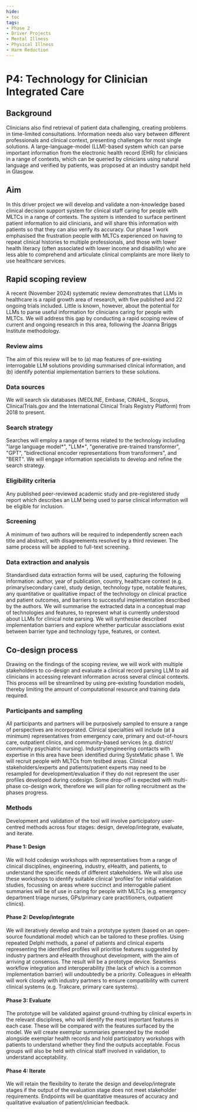 ```yaml
---
hide:
- toc
tags:
- Phase 2
- Driver Projects
- Mental Illness
- Physical Illness
- Harm Reduction
---
```


# P4: Technology for Clinician Integrated Care 

## Background
Clinicians also find retrieval of patient data challenging, creating problems in time-limited consultations. Information needs also vary between different professionals and clinical context, presenting challenges for most single solutions. A large-language-model (LLM)-based system which can parse important information from the electronic health record (EHR) for clinicians in a range of contexts, which can be queried by clinicians using natural language and verified by patients, was proposed at an industry sandpit held in Glasgow.

## Aim
In this driver project we will develop and validate a non-knowledge based clinical decision support system for clinical staff caring for people with MLTCs in a range of contexts. The system is intended to surface pertinent patient information to aid clinicians, and will share this information with patients so that they can also verify its accuracy. Our phase 1 work emphasised the frustration people with MLTCs experienced on having to repeat clinical histories to multiple professionals, and those with lower health literacy (often associated with lower income and disability) who are less able to comprehend and articulate clinical complaints are more likely to use healthcare services. 

## Rapid scoping review 
A recent (November 2024) systematic review demonstrates that LLMs in healthcare is a rapid growth area of research, with five published and 22 ongoing trials included. Little is known, however, about the potential for LLMs to parse useful information for clinicians caring for people with MLTCs. We will address this gap by conducting a rapid scoping review of current and ongoing research in this area, following the Joanna Briggs Institute methodology. 
### Review aims
The aim of this review will be to (a) map features of pre-existing interrogable LLM solutions providing summarised clinical information, and (b) identify potential implementation barriers to these solutions.    
### Data sources
We will search six databases (MEDLINE, Embase, CINAHL, Scopus, ClinicalTrials.gov and the International Clinical Trials Registry Platform) from 2018 to present. 
### Search strategy
Searches will employ a range of terms related to the technology including "large language model*", "LLM*", "generative pre-trained transformer", "GPT",  "bidirectional encoder representations from transformers", and "BERT". We will engage information specialists to develop and refine the search strategy.
### Eligibility criteria
Any published peer-reviewed academic study and pre-registered study report which describes an LLM being used to parse clinical information will be eligible for inclusion.
### Screening
A minimum of two authors will be required to independently screen each title and abstract, with disagreements resolved by a third reviewer. The same process will be applied to full-text screening.
### Data extraction and analysis
Standardised data extraction forms will be used, capturing the following information: author, year of publication, country, healthcare context (e.g. primary/secondary care), study design, technology type, notable features, any quantitative or qualitative impact of the technology on clinical practice and patient outcomes, and barriers to successful implementation described by the authors.
We will summarise the extracted data in a conceptual map of technologies and features, to represent what is currently understood about LLMs for clinical note parsing. We will synthesise described implementation barriers and explore whether particular associations exist between barrier type and technology type, features, or context.  
## Co-design process
Drawing on the findings of the scoping review, we will work with multiple stakeholders to co-design and evaluate a clinical record parsing LLM to aid clinicians in accessing relevant information across several clinical contexts. This process will be streamlined by using pre-existing foundation models, thereby limiting the amount of computational resource and training data required. 
### Participants and sampling
All participants and partners will be purposively sampled to ensure a range of perspectives are incorporated. Clinical specialties will include (at a minimum) representatives from emergency care, primary and out-of-hours care, outpatient clinics, and community-based services (e.g. district/ community psychiatric nursing). Industry/engineering contacts with expertise in this area have been identified during SysteMatic phase 1. We will recruit people with MLTCs from testbed areas. Clinical stakeholders/experts and patients/patient experts may need to be resampled for development/evaluation if they do not represent the user profiles developed during codesign. Some drop-off is expected with multi-phase co-design work, therefore we will plan for rolling recruitment as the phases progress. 
### Methods
Development and validation of the tool will involve participatory user-centred methods across four stages: design, develop/integrate, evaluate, and iterate.
#### Phase 1: Design
 We will hold codesign workshops with representatives from a range of clinical disciplines, engineering, industry, eHealth, and patients, to understand the specific needs of different stakeholders. We will also use these workshops to identify suitable clinical ‘profiles’ for initial validation studies, focussing on areas where succinct and interrogable patient summaries will be of use in caring for people with MLTCs (e.g. emergency department triage nurses, GPs/primary care practitioners, outpatient clinics). 
#### Phase 2: Develop/integrate
We will iteratively develop and train a prototype system (based on an open-source foundational model) which can be tailored to these profiles. Using repeated Delphi methods, a panel of patients and clinical experts representing the identified profiles will prioritise features suggested by industry partners and eHealth throughout development, with the aim of arriving at consensus. The result will be a prototype device. Seamless workflow integration and interoperability (the lack of which is a common implementation barrier) will undoubtedly be a priority. Colleagues in eHealth will work closely with industry partners to ensure compatibility with current clinical systems (e.g. Trakcare, primary care systems).  
#### Phase 3: Evaluate
The prototype will be validated against ground-truthing by clinical experts in the relevant disciplines, who will identify the most important features in each case. These will be compared with the features surfaced by the model. We will create exemplar summaries generated by the model alongside exemplar health records and hold participatory workshops with patients to understand whether they find the outputs acceptable. Focus groups will also be held with clinical staff involved in validation, to understand acceptability.
#### Phase 4: Iterate
We will retain the flexibility to iterate the design and develop/integrate stages if the output of the evaluation stage does not meet stakeholder requirements. Endpoints will be quantitative measures of accuracy and qualitative evaluation of patient/clinician feedback.
